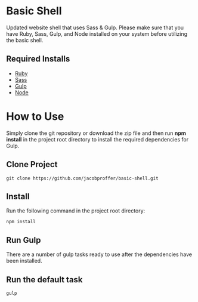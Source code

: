 # Basic Shell

Updated website shell that uses Sass &amp; Gulp. Please make sure that you have Ruby, Sass, Gulp, and Node installed on your system before utilizing the basic shell.

## Required Installs

+ [Ruby](https://www.ruby-lang.org/en/)
+ [Sass](http://sass-lang.com/)
+ [Gulp](http://gulpjs.com/)
+ [Node](https://nodejs.org/en/)

# How to Use

Simply clone the git repository or download the zip file and then run **npm install** in the project root directory to install the required dependencies for Gulp.

## Clone Project

    git clone https://github.com/jacobproffer/basic-shell.git

## Install

Run the following command in the project root directory:

    npm install

## Run Gulp

There are a number of gulp tasks ready to use after the dependencies have been installed.

## Run the default task
    gulp